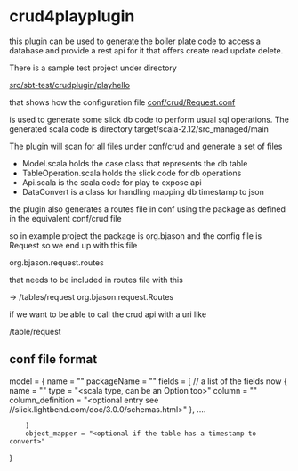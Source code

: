 # crud4playplugin

this plugin can be used to generate the boiler plate code to access a
database and provide a rest api for it that offers create read update delete.

There is a sample test project under directory

[src/sbt-test/crudplugin/playhello](src/sbt-test/crudplugin/playhello)

that shows how the configuration file
[conf/crud/Request.conf](conf/crud/Request.conf)

is used to generate some slick db code to perform usual sql operations.
The generated scala code is directory target/scala-2.12/src_managed/main

The plugin will scan for all files under conf/crud and generate a set of
files
* Model.scala holds the case class that represents the db table
* TableOperation.scala holds the slick code for db operations
* Api.scala is the scala code for play to expose api
* DataConvert is a class for handling mapping db timestamp to json

the plugin also generates a routes file in conf using the package as
defined in the equivalent conf/crud file

so in example project the package is org.bjason and the config file is Request so
we end up with this file

org.bjason.request.routes

that needs to be included in routes file with this

-> /tables/request org.bjason.request.Routes

if we want to be able to call the crud api with a uri like

/table/request

## conf file format
model = {
    name = "<same as filename>"
        packageName = "<start of package name>"
        fields = [
                // a list of the fields now
                {
                        name = "<scala field name>"
                        type = "<scala type, can be an Option too>"
                        column = "<database column name>"
                        column_definition = "<optional entry see //slick.lightbend.com/doc/3.0.0/schemas.html>"
                }, ....

        ]
        object_mapper = "<optional if the table has a timestamp to convert>"
}

